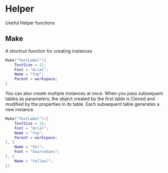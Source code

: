 # Helper
Useful Helper functions

## Make
A shortcut function for creating instances
```lua
Make("TextLabel"){
	TextSize = 11;
	Font = "Arial";
	Name = "Yup";
	Parent = workspace;
}
```
You can also create multiple instances at once. When you pass subsequent tables as parameters, the object created by the first table is Cloned and modified by the properties in its table. Each subsequent table generates a new instance.

```lua
Make("TextLabel")({
	TextSize = 11;
	Font = "Arial";
	Name = "Yup";
	Parent = workspace;
}, {
	Name = "So!";
	Font = "SourceSans";
}, {
	Name = "Yellow!";
})
```
